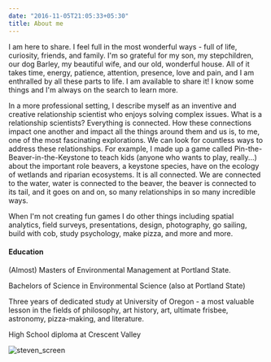 ```yaml
---
date: "2016-11-05T21:05:33+05:30"
title: About me
---
```


I am here to share. I feel full in the most wonderful ways - full of life, curiosity, friends, and family. I'm so grateful for my son, my stepchildren, our dog Barley, my beautiful wife, and our old, wonderful house. All of it takes time, energy, patience, attention, presence, love and pain, and I am enthralled by all these parts to life. I am available to share it! I know some things and I'm always on the search to learn more.

In a more professional setting, I describe myself as an inventive and creative relationship scientist who enjoys solving complex issues. What is a relationship scientists? Everything is connected. How these connections impact one another and impact all the things around them and us is, to me, one of the most fascinating explorations. We can look for countless ways to address these relationships. For example, I made up a game called Pin-the-Beaver-in-the-Keystone to teach kids (anyone who wants to play, really...) about the important role beavers, a keystone species, have on the ecology of wetlands and riparian ecosystems. It is all connected. We are connected to the water, water is connected to the beaver, the beaver is connected to its tail, and it goes on and on, so many relationships in so many incredible ways. 

When I'm not creating fun games I do other things including spatial analytics, field surveys, presentations, design, photography, go sailing, build with cob, study psychology, make pizza, and more and more.

#### Education

(Almost) Masters of Environmental Management at Portland State.

Bachelors of Science in Environmental Science (also at Portland State)

Three years of dedicated study at University of Oregon - a most valuable lesson in the fields of philosophy, art history, art, ultimate frisbee, astronomy, pizza-making, and literature.

High School diploma at Crescent Valley

![steven_screen](/img/linkedinpic.JPG)

